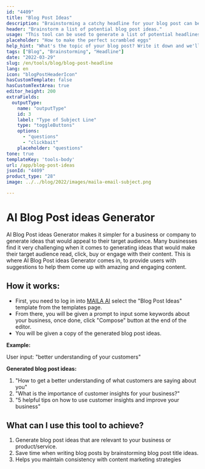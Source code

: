```yaml
---
id: "4409"
title: "Blog Post Ideas"
description: "Brainstorming a catchy headline for your blog post can be tough. This tool will help you come up with a list of potential headlines for your blog post, based on the topic you provide."
header: "Brainstorm a list of potential blog post ideas."
usage: "This tool can be used to generate a list of potential headlines for your blog post. Simply enter a topic and we'll provide you with a list of headlines to choose from."
placeholder: "How to make the perfect scrambled eggs"
help_hint: "What's the topic of your blog post? Write it down and we'll provide you with a list of headlines to choose from."
tags: ["Blog", "Brainstorming", "Headline"]
date: "2022-03-29"
slug: /en/tools/blog/blog-post-headline
lang: en
icon: "blogPostHeaderIcon"
hasCustomTemplate: false
hasCustomTextArea: true
editor_height: 200
extraFields:
  outputType:
    name: "outputType"
    id: 3
    label: "Type of Subject Line"
    type: "toggleButtons"
    options:
      - "questions"
      - "clickbait"
    placeholder: "questions"
tone: true
templateKey: 'tools-body'
url: /app/blog-post-ideas
jsonId: "4409"
product_type: "28"
image: ../../blog/2022/images/maila-email-subject.png

---
```

# AI Blog Post ideas Generator

AI Blog Post ideas Generator makes it simpler for a business or company to generate ideas that would appeal to their target audience. Many businesses find it very challenging when it comes to generating ideas that would make their target audience read, click, buy or engage with their content. This is where AI Blog Post ideas Generator comes in, to provide users with suggestions to help them come up with amazing and engaging content.


## How it works:

* First, you need to log in into [MAILA AI](https://maila.ai/app/list) select the "Blog Post Ideas" template from the templates page.
* From there, you will be given a prompt to input some keywords about your business, once done, click "Compose" button at the end of the editor.
* You will be given a copy of the generated blog post ideas.
 

 **Example:**

User input: "better understanding of your customers"

**Generated blog post ideas:**

1. "How to get a better understanding of what customers are saying about you"
2. "What is the importance of customer insights for your business?"
3. "5 helpful tips on how to use customer insights and improve your business"
 

## What can I use this tool to achieve?
1. Generate blog post ideas that are relevant to your business or product/service.
2. Save time when writing blog posts by brainstorming blog post title ideas.
3. Helps you maintain consistency with content marketing strategies

